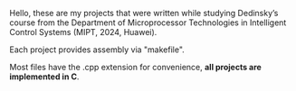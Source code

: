 Hello, these are my projects that were written while studying Dedinsky’s course from the Department of Microprocessor Technologies in Intelligent Control Systems (MIPT, 2024, Huawei).

Each project provides assembly via "makefile".

Most files have the .cpp extension for convenience, **all projects are implemented in C**.
